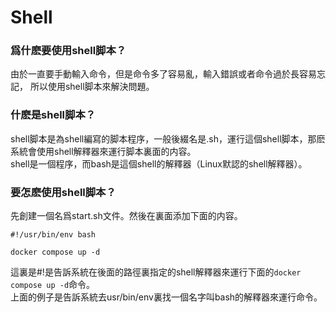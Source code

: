 # Shell

### 爲什麽要使用shell脚本？
 由於一直要手動輸入命令，但是命令多了容易亂，輸入錯誤或者命令過於長容易忘記， 所以使用shell脚本來解決問題。    

### 什麽是shell脚本？
 shell脚本是為shell編寫的脚本程序，一般後綴名是.sh，運行這個shell脚本，那麽系統會使用shell解釋器來運行脚本裏面的内容。        
 shell是一個程序，而bash是這個shell的解釋器（Linux默認的shell解釋器）。    

### 要怎麽使用shell脚本？
 先創建一個名爲start.sh文件。然後在裏面添加下面的内容。    
```
#!/usr/bin/env bash  

docker compose up -d
```
這裏是#!是告訴系統在後面的路徑裏指定的shell解釋器來運行下面的`docker compose up -d`命令。    
上面的例子是告訴系統去usr/bin/env裏找一個名字叫bash的解釋器來運行命令。
